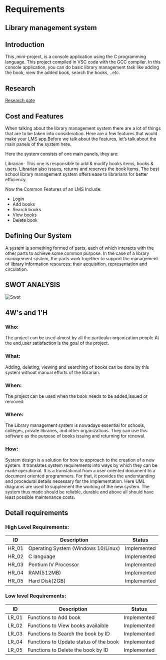 # Requirements

## Library management system

## Introduction

This ,mini-project, is a console application using the C programming language. This project compiled in VSC code with the GCC compiler. In this console application, you can do basic library management task like adding the book, view the added book, search the books, ..etc.

## Research

[Research gate](https://www.researchgate.net/publication/274311464_College_Library_Management)

## Cost and Features

When talking about the library management system there are a lot of things that are to be taken into consideration. Here are a few features that would make your LMS app.Before we talk about the features, let’s talk about the main panels of the system here.   

Here the system consists of one main panels, they are:

Librarian- This one is responsible to add & modify books items, books & users. Librarian also issues, returns and reserves the book items. The best school library management system offers ease to librarians for better efficiency.

Now the Common Features of an LMS Include:
* Login
* Add books
* Search books
* View books
* Delete book

## Defining Our System

A system is something formed of parts, each of which interacts with the other parts to achieve some common purpose. In the case of a library management system, the parts work together to support the management of library information resources: their acquisition, representation and circulation.

## SWOT ANALYSIS
![Swot](https://embed.creately.com/blYA68Tqh5v?token=fnOlme8Gjr1zLCdw&type=svg)

## 4W's and 1'H

### Who:

The project can be used almost by all the particular organization people.At the end,user satisfaction is the goal of the project.

### What:

Adding, deleting, viewing and searching of books can be done by this system without manual efforts of the librarian.


### When:

The project can be used when the book needs to be added,issued or removed

### Where:

The Library management system is nowadays essential for schools, colleges, private libraries, and other organizations. They can use this software as the purpose of books issuing and returning for renewal.



### How:

System design is a solution for how to approach to the creation of a new system. It translates system requirements into ways by which they can be made operational. It is a translational from a user oriented document to a document oriented programmers. For that, it provides the understanding and procedural details necessary for the implementation. Here UML diagrams are used to supplement the working of the new system. The system thus made should be reliable, durable and above all should have least possible maintenance costs.


## Detail requirements

### High Level Requirements:

|      ID          |Description                          |Status                         |
|----------------|-------------------------------|-----------------------------|
|HR_01|Operating System (Windows 10/Linux)       |Implemented            |
|HR_02|C language            |Implemented|
|HR_03|Pentium IV Processor  |Implemented|
|HR_04|RAM(512MB)|Implemented|
|HR_05|Hard Disk(2GB)|Implemented|

### Low level Requirements:

|      ID          |Description                          |Status                         |
|----------------|-------------------------------|-----------------------------|
| LR_01          | Functions to Add book                    |Implemented       |
| LR_02          | Functions to View books availaible       |Implemented       |
| LR_03          | Functions to Search the book by ID       |Implemented       |
| LR_04          | Functions to Update status of the book   |Implemented       |
| LR_05          | Functions to Delete the book by ID       |Implemented       |






